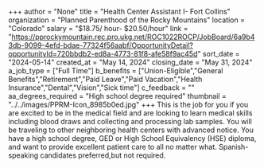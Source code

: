 +++
author = "None"
title = "Health Center Assistant I- Fort Collins"
organization = "Planned Parenthood of the Rocky Mountains"
location = "Colorado"
salary = "$18.75/ hour- $20.50/hour"
link = "https://pprockymountain.rec.pro.ukg.net/ROC1022ROCP/JobBoard/6a9b43db-9099-4efd-bdae-77324f56aabf/OpportunityDetail?opportunityId=720bbdb2-ed8a-4773-81f8-afe58f9ac45d"
sort_date = "2024-05-14"
created_at = "May 14, 2024"
closing_date = "May 31, 2024"
a_job_type = ["Full Time"]
b_benefits = ["Union-Eligible","General Benefits","Retirement","Paid Leave","Paid Vacation","Health Insurance","Dental","Vision","Sick time"]
c_feedback = ""
aa_degrees_required = "High school degree required"
thumbnail = "../../images/PPRM-Icon_8985b0ed.jpg"
+++
This is the job for you if you are excited to be in the medical field and are looking to learn medical skills including blood draws and collecting and processing lab samples. You will be traveling to other neighboring health centers with advanced notice. You have a high school degree, GED or High School Equivalency (HSE) diploma, and want to provide excellent patient care to all no matter what. 
Spanish-speaking candidates preferred,but not required. 